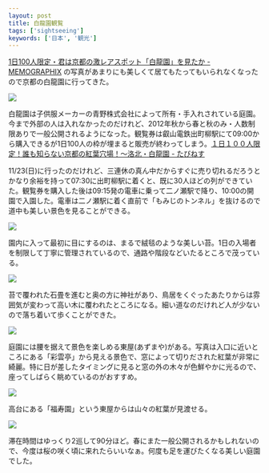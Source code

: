 ```yaml
---
layout: post
title: 白龍園観覧
tags: ['sightseeing']
keywords: ['日本', '観光']
---
```


[1日100人限定・君は京都の激レアスポット「白龍園」を見たか - MEMOGRAPHIX](http://memo.sanographix.net/post/103115828845) の写真があまりにも美しくて居てもたってもいられなくなったので京都の白龍園に行ってきた。

![ ](/img/blog_hakuryu01.jpg)

白龍園は子供服メーカーの青野株式会社によって所有・手入れされている庭園。今まで外部の人は入れなかったのだけれど、2012年秋から春と秋のみ・人数制限ありで一般公開されるようになった。観覧券は叡山電鉄出町柳駅にて09:00から購入できるが1日100人の枠が埋まると販売が終わってしまう。[１日１００人限定！誰も知らない京都の紅葉穴場！～洛北・白龍園 - たびねす](http://guide.travel.co.jp/article/2244/)

11/23(日)に行ったのだけれど、三連休の真ん中だからすぐに売り切れるだろうとかなり余裕を持って07:30に出町柳駅に着くと、既に30人ほどの列ができていた。観覧券を購入した後は09:15発の電車に乗って二ノ瀬駅で降り、10:00の開園で入園した。電車は二ノ瀬駅に着く直前で「もみじのトンネル」を抜けるので道中も美しい景色を見ることができる。

![ ](/img/blog_hakuryu03.jpg)

園内に入って最初に目にするのは、まるで絨毯のような美しい苔。1日の入場者を制限して丁寧に管理されているので、通路や階段などいたるところで茂っている。

![ ](/img/blog_hakuryu04.jpg)

苔で覆われた石畳を進むと奥の方に神社があり、鳥居をくぐったあたりからは雰囲気が変わって高い木に覆われたところになる。細い道なのだけれど人が少ないので落ち着いて歩くことができた。

![ ](/img/blog_hakuryu02.jpg)

庭園には腰を据えて景色を楽しめる東屋(あずまや)がある。写真は入口に近いところにある「彩雲亭」から見える景色で、窓によって切りだされた紅葉が非常に綺麗。特に日が差したタイミングに見ると窓の外の木々が色鮮やかに光るので、座ってしばらく眺めているのがおすすめ。

![ ](/img/blog_hakuryu05.jpg)

高台にある「福寿園」という東屋からは山々の紅葉が見渡せる。

![ ](/img/blog_hakuryu06.jpg)

滞在時間はゆっくり2巡して90分ほど。春にまた一般公開されるかもしれないので、今度は桜の咲く頃に来れたらいいなぁ。何度も足を運びたくなる美しい庭園でした。